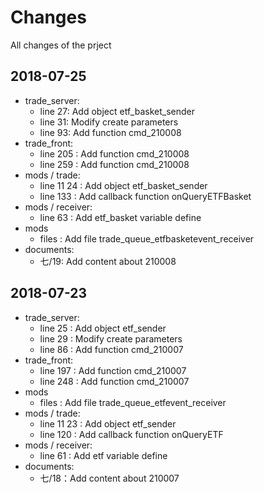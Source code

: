 # Changes
All changes of the prject
## 2018-07-25
* trade_server:
    * line 27: Add object etf_basket_sender
    * line 31: Modify create parameters
    * line 93: Add function cmd_210008
* trade_front:
    * line 205 : Add function cmd_210008
    * line 259 : Add function cmd_210008
* mods / trade:
    * line 11 24 : Add object etf_basket_sender
    * line 133 : Add callback function onQueryETFBasket
* mods / receiver:
    * line 63 : Add etf_basket variable define
* mods
    * files : Add file trade_queue_etfbasketevent_receiver
* documents:
    * 七/19: Add content about 210008
## 2018-07-23
* trade_server:
    * line 25 : Add object etf_sender
    * line 29 : Modify create parameters 
    * line 86 : Add function cmd_210007 
* trade_front:
    * line 197 : Add function cmd_210007
    * line 248 : Add function cmd_210007
* mods 
    * files : Add file trade_queue_etfevent_receiver
* mods / trade:
    * line 11 23 : Add object etf_sender
    * line 120 : Add callback function onQueryETF
* mods / receiver:
    * line 61 : Add etf variable define
* documents:
    * 七/18：Add content about 210007 
